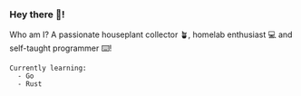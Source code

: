 ### Hey there 👋!

Who am I? A passionate houseplant collector 🪴, homelab enthusiast 💻 and self-taught programmer ⌨️!

```
Currently learning:
  - Go
  - Rust
```
